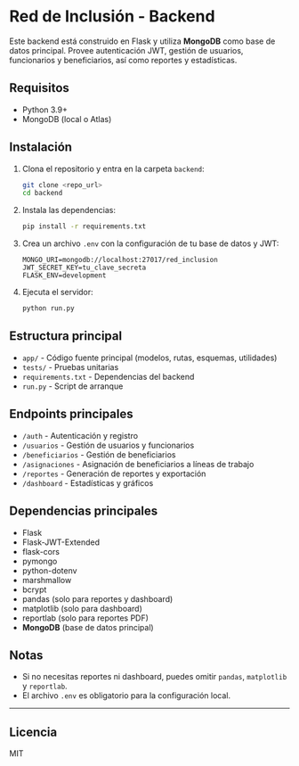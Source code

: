 # Red de Inclusión - Backend

Este backend está construido en Flask y utiliza **MongoDB** como base de datos principal. Provee autenticación JWT, gestión de usuarios, funcionarios y beneficiarios, así como reportes y estadísticas.

## Requisitos
- Python 3.9+
- MongoDB (local o Atlas)

## Instalación

1. Clona el repositorio y entra en la carpeta `backend`:
   ```bash
   git clone <repo_url>
   cd backend
   ```
2. Instala las dependencias:
   ```bash
   pip install -r requirements.txt
   ```
3. Crea un archivo `.env` con la configuración de tu base de datos y JWT:
   ```env
   MONGO_URI=mongodb://localhost:27017/red_inclusion
   JWT_SECRET_KEY=tu_clave_secreta
   FLASK_ENV=development
   ```
4. Ejecuta el servidor:
   ```bash
   python run.py
   ```

## Estructura principal
- `app/` - Código fuente principal (modelos, rutas, esquemas, utilidades)
- `tests/` - Pruebas unitarias
- `requirements.txt` - Dependencias del backend
- `run.py` - Script de arranque

## Endpoints principales
- `/auth` - Autenticación y registro
- `/usuarios` - Gestión de usuarios y funcionarios
- `/beneficiarios` - Gestión de beneficiarios
- `/asignaciones` - Asignación de beneficiarios a líneas de trabajo
- `/reportes` - Generación de reportes y exportación
- `/dashboard` - Estadísticas y gráficos

## Dependencias principales
- Flask
- Flask-JWT-Extended
- flask-cors
- pymongo
- python-dotenv
- marshmallow
- bcrypt
- pandas (solo para reportes y dashboard)
- matplotlib (solo para dashboard)
- reportlab (solo para reportes PDF)
- **MongoDB** (base de datos principal)

## Notas
- Si no necesitas reportes ni dashboard, puedes omitir `pandas`, `matplotlib` y `reportlab`.
- El archivo `.env` es obligatorio para la configuración local.

---

## Licencia
MIT
